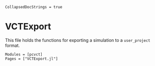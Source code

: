 ```@meta
CollapsedDocStrings = true
```

# VCTExport

This file holds the functions for exporting a simulation to a `user_project` format.

```@autodocs
Modules = [pcvct]
Pages = ["VCTExport.jl"]
```